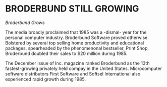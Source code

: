 # BRODERBUND STILL GROWING

*Broderbund Grows*

   The media broadly proclaimed that 1985 was a -dismal- year for 
the personal computer industry. Broderbund Software proved 
otherwise.  Bolstered by several top selling home productivity and 
educational packages, spearheaded by the phenomenonal bestseller, 
Print Shop, Broderbund doubled their sales to $20 million during 
1985.

   The December issue of Inc. magazine ranked Broderbund as the 
13th fastest-growing privately held compay in the United States. 
Microcomputer software distributors First Software and Softsel 
International also experienced rapid growth during 1985.
